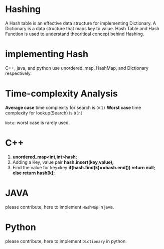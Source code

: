 # **Hashing** 
A Hash table is an effective data structure for implementing Dictionary. A Dictionary is a data structure that maps key to value.
Hash Table and Hash Function is used to understand theoritical concept behind Hashing.
 # implementing Hash
  
  C++, java, and python use unordered_map, HashMap, and Dictionary respectively.

# Time-complexity Analysis
 **Average case** time complexity for search is `O(1)`
 **Worst case** time complexity for lookup(Search) is `O(n)`

 ``Note``: worst case is rarely used. 

# **C++**

1) **unordered_map<int,int>hash;** 
2) Adding a Key, value pair
**hash.insert(key,value);**
3) Find the value for key=key
**if(hash.find(k)==hash.end()) return null;
else return hash[k];**

# **JAVA**

please contribute, here to implement ``HashMap`` in java.
# **Python** 

please contribute, here to implement ``Dictionary`` in python.


